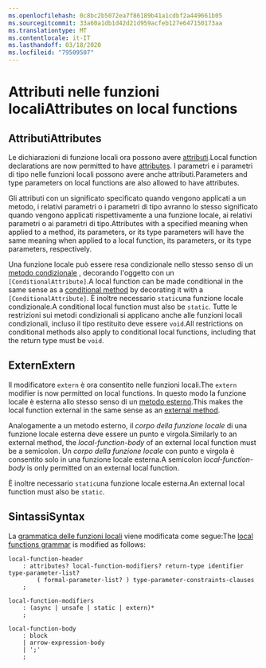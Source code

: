 ```yaml
---
ms.openlocfilehash: 0c8bc2b5072ea7f86189b41a1cdbf2a449661b05
ms.sourcegitcommit: 33a60a1db1d42d21d959acfeb127e647150173aa
ms.translationtype: MT
ms.contentlocale: it-IT
ms.lasthandoff: 03/18/2020
ms.locfileid: "79509507"
---
```

# <a name="attributes-on-local-functions"></a><span data-ttu-id="412e4-101">Attributi nelle funzioni locali</span><span class="sxs-lookup"><span data-stu-id="412e4-101">Attributes on local functions</span></span>

## <a name="attributes"></a><span data-ttu-id="412e4-102">Attributi</span><span class="sxs-lookup"><span data-stu-id="412e4-102">Attributes</span></span>

<span data-ttu-id="412e4-103">Le dichiarazioni di funzione locali ora possono avere [attributi](../spec/attributes.md).</span><span class="sxs-lookup"><span data-stu-id="412e4-103">Local function declarations are now permitted to have [attributes](../spec/attributes.md).</span></span> <span data-ttu-id="412e4-104">I parametri e i parametri di tipo nelle funzioni locali possono avere anche attributi.</span><span class="sxs-lookup"><span data-stu-id="412e4-104">Parameters and type parameters on local functions are also allowed to have attributes.</span></span>

<span data-ttu-id="412e4-105">Gli attributi con un significato specificato quando vengono applicati a un metodo, i relativi parametri o i parametri di tipo avranno lo stesso significato quando vengono applicati rispettivamente a una funzione locale, ai relativi parametri o ai parametri di tipo.</span><span class="sxs-lookup"><span data-stu-id="412e4-105">Attributes with a specified meaning when applied to a method, its parameters, or its type parameters will have the same meaning when applied to a local function, its parameters, or its type parameters, respectively.</span></span>

<span data-ttu-id="412e4-106">Una funzione locale può essere resa condizionale nello stesso senso di un [metodo condizionale](../spec/attributes.md#the-conditional-attribute) , decorando l'oggetto con un `[ConditionalAttribute]`.</span><span class="sxs-lookup"><span data-stu-id="412e4-106">A local function can be made conditional in the same sense as a [conditional method](../spec/attributes.md#the-conditional-attribute) by decorating it with a `[ConditionalAttribute]`.</span></span> <span data-ttu-id="412e4-107">È inoltre necessario `static`una funzione locale condizionale.</span><span class="sxs-lookup"><span data-stu-id="412e4-107">A conditional local function must also be `static`.</span></span> <span data-ttu-id="412e4-108">Tutte le restrizioni sui metodi condizionali si applicano anche alle funzioni locali condizionali, incluso il tipo restituito deve essere `void`.</span><span class="sxs-lookup"><span data-stu-id="412e4-108">All restrictions on conditional methods also apply to conditional local functions, including that the return type must be `void`.</span></span>

## <a name="extern"></a><span data-ttu-id="412e4-109">Extern</span><span class="sxs-lookup"><span data-stu-id="412e4-109">Extern</span></span>

<span data-ttu-id="412e4-110">Il modificatore `extern` è ora consentito nelle funzioni locali.</span><span class="sxs-lookup"><span data-stu-id="412e4-110">The `extern` modifier is now permitted on local functions.</span></span> <span data-ttu-id="412e4-111">In questo modo la funzione locale è esterna allo stesso senso di un [metodo esterno](../spec/classes.md#external-methods).</span><span class="sxs-lookup"><span data-stu-id="412e4-111">This makes the local function external in the same sense as an [external method](../spec/classes.md#external-methods).</span></span>

<span data-ttu-id="412e4-112">Analogamente a un metodo esterno, il *corpo della funzione locale* di una funzione locale esterna deve essere un punto e virgola.</span><span class="sxs-lookup"><span data-stu-id="412e4-112">Similarly to an external method, the *local-function-body* of an external local function must be a semicolon.</span></span> <span data-ttu-id="412e4-113">Un *corpo della funzione locale* con punto e virgola è consentito solo in una funzione locale esterna.</span><span class="sxs-lookup"><span data-stu-id="412e4-113">A semicolon *local-function-body* is only permitted on an external local function.</span></span> 

<span data-ttu-id="412e4-114">È inoltre necessario `static`una funzione locale esterna.</span><span class="sxs-lookup"><span data-stu-id="412e4-114">An external local function must also be `static`.</span></span>

## <a name="syntax"></a><span data-ttu-id="412e4-115">Sintassi</span><span class="sxs-lookup"><span data-stu-id="412e4-115">Syntax</span></span>

<span data-ttu-id="412e4-116">La [grammatica delle funzioni locali](csharp-7.0/local-functions.md#syntax-grammar) viene modificata come segue:</span><span class="sxs-lookup"><span data-stu-id="412e4-116">The [local functions grammar](csharp-7.0/local-functions.md#syntax-grammar) is modified as follows:</span></span>
```
local-function-header
    : attributes? local-function-modifiers? return-type identifier type-parameter-list?
        ( formal-parameter-list? ) type-parameter-constraints-clauses
    ;

local-function-modifiers
    : (async | unsafe | static | extern)*
    ;

local-function-body
    : block
    | arrow-expression-body
    | ';'
    ;
```
